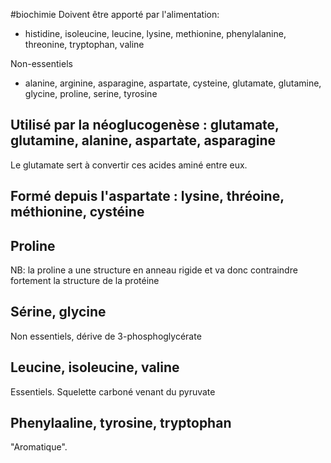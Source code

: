#biochimie
Doivent être apporté par l'alimentation:

-   histidine, isoleucine, leucine, lysine, methionine, phenylalanine,
    threonine, tryptophan, valine

Non-essentiels

-   alanine, arginine, asparagine, aspartate, cysteine, glutamate,
    glutamine, glycine, proline, serine, tyrosine

## Utilisé par la néoglucogenèse : glutamate, glutamine, alanine, aspartate, asparagine

Le glutamate sert à convertir ces acides aminé entre eux.

## Formé depuis l'aspartate : lysine, thréoine, méthionine, cystéine

## Proline

NB: la proline a une structure en anneau rigide et va donc contraindre
fortement la structure de la protéine

## Sérine, glycine

Non essentiels, dérive de 3-phosphoglycérate

## Leucine, isoleucine, valine

Essentiels. Squelette carboné venant du pyruvate

## Phenylaaline, tyrosine, tryptophan

\"Aromatique\".
